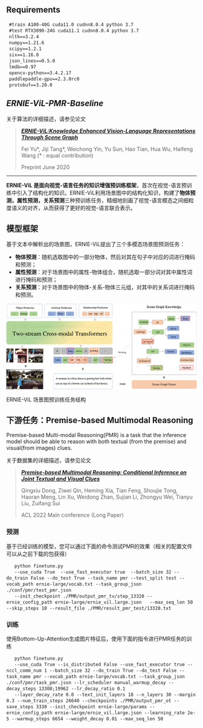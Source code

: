 ## Requirements
  ```script
   #train A100-40G cuda11.0 cudnn8.0.4 python 3.7
   #test RTX3090-24G cuda11.1 cudnn8.0.4 python 3.7
   nltk==3.2.4
   numpy==1.21.6
   scipy==1.2.1
   six==1.16.0
   json_lines==0.5.0
   lmdb==0.97
   opencv-python==3.4.2.17
   paddlepaddle-gpu==2.3.0rc0
   protobuf==3.20.0
  ```



## _ERNIE-ViL-PMR-Baseline_


关于算法的详细描述，请参见论文

>[_**ERNIE-ViL:Knowledge Enhanced Vision-Language Representations Through Scene Graph**_](https://arxiv.org/abs/2006.16934)
>
>Fei Yu\*, Jiji Tang\*, Weichong Yin, Yu Sun, Hao Tian, Hua Wu, Haifeng Wang (\* : equal contribution)
>
>Preprint June 2020
>


---
**ERNIE-ViL
是面向视觉-语言任务的知识增强预训练框架**，首次在视觉-语言预训练中引入了结构化的知识。ERNIE-ViL利用场景图中的结构化知识，构建了**物体预测，属性预测，关系预测**三种预训练任务，精细地刻画了视觉-语言模态之间细粒度语义的对齐，从而获得了更好的视觉-语言联合表示。

## 模型框架

基于文本中解析出的场景图，ERNIE-ViL提出了三个多模态场景图预测任务：
- **物体预测**：随机选取图中的一部分物体，然后对其在句子中对应的词进行掩码和预测；
- **属性预测**：对于场景图中的属性-物体组合，随机选取一部分词对其中属性词进行掩码和预测；
- **关系预测**：对于场景图中的物体-关系-物体三元组，对其中的关系词进行掩码和预测。

![ernie_vil_struct](.meta/ernie_vil_struct.png)

ERNIE-ViL 场景图预训练任务结构



## 下游任务：Premise-based Multimodal Reasoning

Premise-based Multi-modal Reasoning(PMR) is a task that the inference model should be able to reason with both textual (from the premise) and visual(from images) clues.

关于数据集的详细描述，请参见论文

>[_**Premise-based Multimodal Reasoning: Conditional Inference on Joint Textual and Visual Clues**_](https://arxiv.org/abs/2105.07122)
>
>Qingxiu Dong, Ziwei Qin, Heming Xia, Tian Feng, Shoujie Tong, Haoran Meng, Lin Xu, Weidong Zhan, Sujian Li, Zhongyu Wei, Tianyu Liu, Zuifang Sui
>
>ACL 2022 Main conference (Long Paper)
>






### 预测
基于已经训练的模型，您可以通过下面的命令测试PMR的效果（相关的配置文件可以从之前下载的包获得）
 
  ```script
     python finetune.py
     --use_cuda True  --use_fast_executor true  --batch_size 32 --do_train False --do_test True --task_name pmr --test_split test --vocab_path ernie-large/vocab.txt --task_group_json ./conf/pmr/test_pmr.json 
     --init_checkpoint ./PMR/output_pmr_tv/step_13320 --ernie_config_path ernie-large/ernie_vil.large.json   --max_seq_len 50 --skip_steps 10 --result_file ./PMR/result_pmr_test/13320.txt
  ```
### 训练
使用Bottom-Up-Attention生成图片特征后，使用下面的指令进行PMR任务的训练
 
  ```script
     python finetune.py
     --use_cuda True --is_distributed False --use_fast_executor true --nccl_comm_num 1 --batch_size 32 --do_train True --do_test False --task_name pmr --vocab_path ernie-large/vocab.txt --task_group_json ./conf/pmr/task_pmr.json --lr_scheduler manual_warmup_decay --decay_steps 13308;19962 --lr_decay_ratio 0.1 
     --layer_decay_rate 0.0 --text_init_layers 18 --n_layers 30 --margin 0.3 --num_train_steps 26640 --checkpoints ./PMR/output_pmr_ot --save_steps 3330 --init_checkpoint ernie-large/params --ernie_config_path ernie-large/ernie_vil.large.json --learning_rate 2e-5 --warmup_steps 6654 --weight_decay 0.01 --max_seq_len 50
  ```

